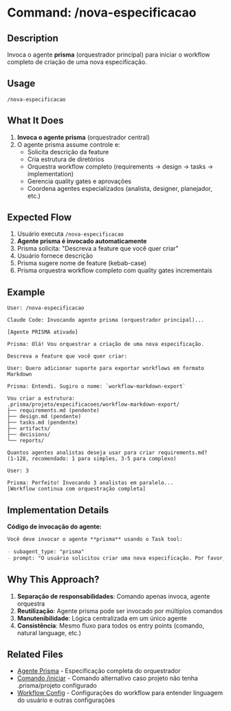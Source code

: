# Command: /nova-especificacao

## Description

Invoca o agente **prisma** (orquestrador principal) para iniciar o workflow completo de criação de uma nova especificação.

## Usage

```
/nova-especificacao
```

## What It Does

1. **Invoca o agente prisma** (orquestrador central)
2. O agente prisma assume controle e:
   - Solicita descrição da feature
   - Cria estrutura de diretórios
   - Orquestra workflow completo (requirements → design → tasks → implementation)
   - Gerencia quality gates e aprovações
   - Coordena agentes especializados (analista, designer, planejador, etc.)

## Expected Flow

1. Usuário executa `/nova-especificacao`
2. **Agente prisma é invocado automaticamente**
3. Prisma solicita: "Descreva a feature que você quer criar"
4. Usuário fornece descrição
5. Prisma sugere nome de feature (kebab-case)
6. Prisma orquestra workflow completo com quality gates incrementais

## Example

```
User: /nova-especificacao

Claude Code: Invocando agente prisma (orquestrador principal)...

[Agente PRISMA ativado]

Prisma: Olá! Vou orquestrar a criação de uma nova especificação.

Descreva a feature que você quer criar:

User: Quero adicionar suporte para exportar workflows em formato Markdown

Prisma: Entendi. Sugiro o nome: `workflow-markdown-export`

Vou criar a estrutura:
.prisma/projeto/especificacoes/workflow-markdown-export/
├── requirements.md (pendente)
├── design.md (pendente)
├── tasks.md (pendente)
├── artifacts/
├── decisions/
└── reports/

Quantos agentes analistas deseja usar para criar requirements.md?
(1-128, recomendado: 1 para simples, 3-5 para complexo)

User: 3

Prisma: Perfeito! Invocando 3 analistas em paralelo...
[Workflow continua com orquestração completa]
```

## Implementation Details

**Código de invocação do agente:**

```markdown
Você deve invocar o agente **prisma** usando o Task tool:

- subagent_type: "prisma"
- prompt: "O usuário solicitou criar uma nova especificação. Por favor, assuma o papel de orquestrador e inicie o workflow completo conforme definido em .prisma/agentes/prisma.md"
```

## Why This Approach?

1. **Separação de responsabilidades**: Comando apenas invoca, agente orquestra
2. **Reutilização**: Agente prisma pode ser invocado por múltiplos comandos
3. **Manutenibilidade**: Lógica centralizada em um único agente
4. **Consistência**: Mesmo fluxo para todos os entry points (comando, natural language, etc.)

## Related Files

- [Agente Prisma](.prisma/agentes/prisma.md) - Especificação completa do orquestrador
- [Comando /iniciar](.prisma/comandos/iniciar.md) - Comando alternativo caso projeto não tenha .prisma/projeto configurado
- [Workflow Config](.prisma/configuracoes/prisma.yaml) - Configurações do workflow para entender linguagem do usuário e outras configurações
